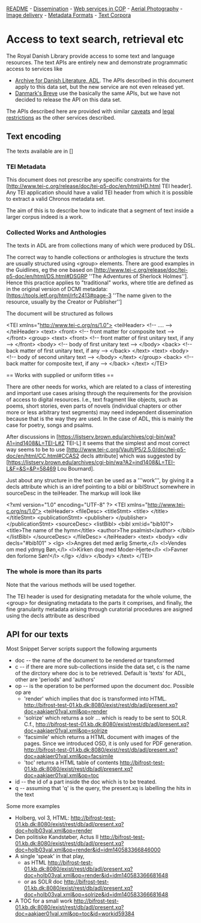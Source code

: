 [README](README.md) - [Dissemination](oai-pmh.md) - [Web services in COP](cop-backend.md) - [Aerial Photography](geographic-data.md) - [Image delivery](image-delivery.md) - [Metadata Formats](metadata-formats.md) - [Text Corpora](text-corpora.md)

# Access to text search, retrieval etc

The Royal Danish Library provide access to some text and language resources. The text APIs are entirely new and demonstrate programmatic access to services like

* [Archive for Danish Literature, ADL](http://www.adl.dk/). The APIs described in this document apply to this data set, but the new service are not even released yet.
* [Danmark's Breve](http://danmarksbreve.kb.dk/) use the basically the same APIs, but we have not decided to release the API on this data set.

The APIs described here are provided with similar
[caveats](README.md#caveats) and [legal restrictions](README.md#licences--legalese) as the other services
described.

## Text encoding

The texts available are in []

### TEI Metadata

This document does not prescribe any specific constraints for the [http://www.tei-c.org/release/doc/tei-p5-doc/en/html/HD.html TEI header]. Any TEI application should have a valid TEI header from which it is possible to extract a valid Chronos metadata set.

The aim of this is to describe how to indicate that a segment of text inside a larger corpus indeed is a work.

### Collected Works and Anthologies

The texts in ADL are from collections many of which were produced by DSL. 

The correct way to handle collections or anthologies is structure the  texts are usually structured using &lt;group&gt; elements. There are good examples in the Guidlines, eg the one based on   [http://www.tei-c.org/release/doc/tei-p5-doc/en/html/DS.html#DSGRP ''The Adventures of Sherlock Holmes'']. Hence this practice applies to "traditional" works, where title are defined as in the original version of DCMI metadata: [https://tools.ietf.org/html/rfc2413#page-3 ''The name given to the resource, usually by the Creator or Publisher'']

The document will be structured as follows

 &lt;TEI xmlns="http://www.tei-c.org/ns/1.0">
  &lt;teiHeader>
 &lt;!-- .... -->
  &lt;/teiHeader>
  &lt;text>
   &lt;front>
 &lt;!-- front matter for composite text -->
   &lt;/front>
   &lt;group>
    &lt;text>
     &lt;front>
 &lt;!-- front matter of first unitary text, if any -->
     &lt;/front>
     &lt;body>
 &lt;!-- body of first unitary text -->
     &lt;/body>
     &lt;back>
 &lt;!-- back matter of first unitary text, if any -->
     &lt;/back>
    &lt;/text>
    &lt;text>
     &lt;body>
 &lt;!-- body of second unitary text -->
     &lt;/body>
    &lt;/text>
   &lt;/group>
  &lt;back>
 &lt;!-- back matter for composite text, if any -->
   &lt;/back>
  &lt;/text>
 &lt;/TEI>

== Works with supplied or uniform titles ==

There are other needs for works, which are related to a class of interesting and important use cases arising through the requirements for the provision of access to digital resources. I.e., text fragment like objects, such as poems, short stories, even parts of novels (individual chapters or other more or less arbitrary text segments) may need independent dissemination because that is the way they are used. In the case of ADL, this is mainly the case for poetry, songs and psalms. 

After discussions in [https://listserv.brown.edu/archives/cgi-bin/wa?A1=ind1408&L=TEI-L#2 TEI-L] it seems that the simplest and most correct way seems to be to use  [http://www.tei-c.org/Vault/P5/2.5.0/doc/tei-p5-doc/en/html/CC.html#CCAS2 decls attribute] which was suggested by [https://listserv.brown.edu/archives/cgi-bin/wa?A2=ind1408&L=TEI-L&F=&S=&P=58469 Lou Bournard].

Just about any structure in the text can be used as a '''work''', by giving it a decls attribute which is an idref pointing to a bibl or biblStruct somewhere in sourceDesc in the teiHeader. The markup will look like

 &lt;?xml version="1.0" encoding="UTF-8" ?>
 &lt;TEI xmlns="http://www.tei-c.org/ns/1.0">
   &lt;teiHeader>
     &lt;fileDesc>
       &lt;titleStmt>
 	&lt;title>
 	&lt;/title>
       &lt;/titleStmt>
       &lt;publicationStmt>
 	&lt;publisher>
 	&lt;/publisher>
       &lt;/publicationStmt>
       &lt;sourceDesc>
 	&lt;listBibl>
 	  &lt;bibl xml:id="bib101">
 	    &lt;title>The name of the hymn&lt;/title>
 	    &lt;author>The psalmist&lt;/author>
 	  &lt;/bibl>
 	&lt;/listBibl>
       &lt;/sourceDesc>
     &lt;/fileDesc>
   &lt;/teiHeader>
   &lt;text>
     &lt;body>
       &lt;div decls="#bib101" >
 	&lt;lg>
 	  &lt;l>Angres det med ærlig Smerte,&lt;/l>
 	  &lt;l>Vendes om med ydmyg Bøn,&lt;/l>
 	  &lt;l>Kirken dog med Moder-Hjerte&lt;/l>
 	  &lt;l>Favner den forlorne Søn!&lt;/l>
 	&lt;/lg>
       &lt;/div>
     &lt;/body>
   &lt;/text>
 &lt;/TEI>

### The whole is more than its parts

Note that the various methods will be used together. 

The TEI header is used for designating metadata for the whole volume, 
the &lt;group&gt; for designating metadata to the parts it comprises, and
finally, the fine granularity metadata arising through curatorial procedures are asigned using the decls attribute as described


## API for our texts

Most Snippet Server scripts support the following arguments

* doc -- the name of the document to be rendered or transformed
* c   -- if there are more sub-collections inside the data set, c is the name of the dirctory where doc is to be retrieved. Default is 'texts' for ADL, other are 'periods' and 'authors'
* op  -- is the operation to be performed upon the document doc. Possible op are
  * 'render' which implies that doc is transformed into HTML. http://bifrost-test-01.kb.dk:8080/exist/rest/db/adl/present.xq?doc=aakjaer01val.xml&op=render
  * 'solrize' which returns a solr <add> ... </add> which is ready to be sent to SOLR. C.f., http://bifrost-test-01.kb.dk:8080/exist/rest/db/adl/present.xq?doc=aakjaer01val.xml&op=solrize
  * 'facsimile' which returns a HTML document with images of the pages. Since we introduced OSD, it is only used for PDF generation. http://bifrost-test-01.kb.dk:8080/exist/rest/db/adl/present.xq?doc=aakjaer01val.xml&op=facsimile
  * 'toc' returns a HTML table of contents http://bifrost-test-01.kb.dk:8080/exist/rest/db/adl/present.xq?doc=aakjaer01val.xml&op=toc 
* id  -- the id of a part inside the doc which is to be treated. 
* q -- assuming that 'q' is the query, the present.xq is labelling the hits in the text

Some more examples

* Holberg, vol 3, HTML: http://bifrost-test-01.kb.dk:8080/exist/rest/db/adl/present.xq?doc=holb03val.xml&op=render
* Den politiske Kandstøber, Actus II http://bifrost-test-01.kb.dk:8080/exist/rest/db/adl/present.xq?doc=holb03val.xml&op=render&id=idm140583366846000
* A single 'speak' in that play, 
  * as HTML http://bifrost-test-01.kb.dk:8080/exist/rest/db/adl/present.xq?doc=holb03val.xml&op=render&id=idm140583366681648
  * or as SOLR doc http://bifrost-test-01.kb.dk:8080/exist/rest/db/adl/present.xq?doc=holb03val.xml&op=solrize&id=idm140583366681648
* A TOC for a small work http://bifrost-test-01.kb.dk:8080/exist/rest/db/adl/present.xq?doc=aakjaer01val.xml&op=toc&id=workid59384
